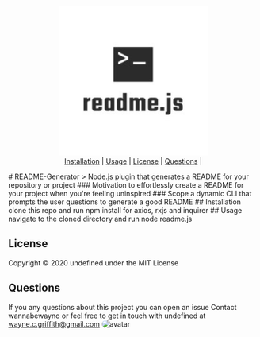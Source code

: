 <p align="center">
<img src=./assets/logo/logo.jfif width="300"/>
        <br><a href="#Installation">Installation</a> |
<a href="#Usage">Usage</a> |
<a href="#License">License</a> |
<a href="#Questions">Questions</a> |
</p>
# README-Generator
 > Node.js plugin that generates a README for your repository or project 
### Motivation 
 to effortlessly create a README for your project when you're feeling uninspired
### Scope 
 a dynamic CLI that prompts the user questions to generate a good README
## Installation 
 clone this repo and run npm install for axios, rxjs and inquirer
## Usage 
 navigate to the cloned directory and run node readme.js

## License
 Copyright © 2020 undefined under the MIT License
## Questions 
 If you any questions about this project you can open an issue
 Contact wannabewayno 
 or feel free to get in touch with 
 undefined at wayne.c.griffith@gmail.com <img src="https://avatars2.githubusercontent.com/u/60007468?v=4" alt="avatar" style="border-radius:15px;" width="50px"/>